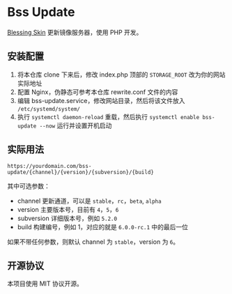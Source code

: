 # Bss Update
[Blessing Skin](https://github.com/bs-community/blessing-skin-server) 更新镜像服务器，使用 PHP 开发。

## 安装配置
1. 将本仓库 clone 下来后，修改 index.php 顶部的 `STORAGE_ROOT` 改为你的网站实际地址
2. 配置 Nginx，伪静态可参考本仓库 rewrite.conf 文件的内容
3. 编辑 bss-update.service，修改网站目录，然后将该文件放入 `/etc/systemd/system/`
4. 执行 `systemctl daemon-reload` 重载，然后执行 `systemctl enable bss-update --now` 运行并设置开机启动

## 实际用法
```
https://yourdomain.com/bss-update/{channel}/{version}/{subversion}/{build}
```

其中可选参数：
- channel 更新通道，可以是 `stable`，`rc`，`beta`, `alpha`
- version 主要版本号，目前有 `4`，`5`，`6`
- subversion 详细版本号，例如 `5.2.0`
- build 构建编号，例如 1，对应的就是 `6.0.0-rc.1` 中的最后一位

如果不带任何参数，则默认 channel 为 `stable`，version 为 `6`。

## 开源协议
本项目使用 MIT 协议开源。
